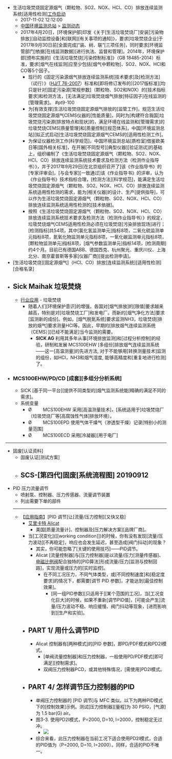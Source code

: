 - 生活垃圾焚烧固定源烟气（颗粒物、SO2、NOX、HCl、CO）排放连续监测系统[适用性检测][工作启动](http://www.cnemc.cn/jcdt/201711/t20171102_649519.shtml)
    - 2017-11-02 12:12:00
    - [中国环境监测总站](http://www.cnemc.cn/) > [监测动态](http://www.cnemc.cn/jcdt/) 
    - 2017年4月20日，[环境保护部]印发《关于[生活垃圾焚烧厂]安装[污染物排放][自动监控设备]和[联网][有关事项的通知]》，要求[垃圾焚烧企业]于2017年9月30日前[全面完成]“装、树、联”[三项任务]，同时要求[环境监管部门]依据[在线监测数据][进行执法、监督和管理]。2014年，环境保护部[颁布实施的]《生活垃圾焚烧[污染控制标准]》（GB 18485-2014）标准，要求[烟气在线监测]应至少包括[烟气中颗粒物]、SO2、NOX、HCl和CO等5个因子。
        - 现行的《固定污染源烟气排放连续监测系统[技术要求]及[检测方法]（试行）》（[HJ/T 76-2007](((CSHrl2qA8)))）标准和[即将修订发布的][2017版标准][均只是针对]固定污染源[常规参数]（颗粒物、SO2和NOX）的[技术指标要求]和检测方法，[无法满足]垃圾焚烧烟气排放[特征因子]在线监测的[管理需求]。 #pt9-100
        - 为[有效支撑]生活垃圾焚烧固定源烟气排放的[监管工作]，规范生活垃圾焚烧固定源烟气CEMS仪器的[性能质量]，同时为[构建符合我国]垃圾焚烧污染源[排放特点和现状]的，满足环境在线监测和[管理需求]的垃圾焚烧CEMS[质量管理]和[质量控制][规范体系]，中国[环境监测总站][拟正式启动]生活垃圾焚烧固定源烟气CEMS的[适用性检测工作]。
        - 为保证仪器检测工作[科学规范]，中国环境监测总站[质检室]借鉴欧美日等[国外相关标准]，在开展[不同型号][典型仪器][验证测试]的基础上，组织编制了《生活垃圾焚烧固定源烟气（颗粒物、SO2、NOX、HCl、CO）排放连续监测系统技术要求及检测方法（检测作业指导书）》，并于2017年9月29日[在北京组织召开了]该《作业指导书》的[专家评审会]，[与会专家][一致通过]该《作业指导书》的评审，认为《作业指导书》技术指标合理，[检测方法][科学规范]，能满足生活垃圾焚烧固定源烟气（颗粒物、SO2、NOX、HCl、CO）排放连续监测系统适用性检测的需求，能为[相关仪器]的设计、生产[提供指导]，可以作为生活垃圾焚烧固定源烟气（颗粒物、SO2、NOX、HCl、CO）排放连续监测系统适用性检测的[技术依据]。
        - 按照《生活垃圾焚烧固定源烟气（颗粒物、SO2、NOX、HCl、CO）排放连续监测系统技术要求及检测方法（检测作业指导书）》的规定，垃圾焚烧烟气CEMS适用性检测必须在垃圾焚烧[污染排放现场]进行；[检测指标]共54项，其中[氯化氢监测单元]指标8项，二氧化硫监测单元指标8项，氮氧化物监测单元指标8项，一氧化碳监测单元指标8项，[颗粒物监测单元]指标8项，[烟气参数监测单元]指标14项，[检测周期]约4个月。目前已有德国ABB、德国西克、杭州聚光、重庆川仪、上海北分、南京霍普斯等多家[仪器厂商][提出检测申请]。
- [生活垃圾焚烧][固定源烟气]（HCl、CO）排放[连续监测系统][适用性检测][合格名录]
- ## Sick Maihak 垃圾焚烧
    - [行业应用](http://o.sickmaihak.com.cn/solutions) - 垃圾焚烧
        - 随着人们[环境保护意识]的增强，各国对[烟气排放]的[限值]要求越来越高，特别是对[垃圾焚烧工厂]和发电厂。而新的[烟气净化方法]要求[监测新的成份]。例如，[烟气脱氮系统]要求监测NH3，垃圾焚烧[排放的烟气]要求测量HCl等。因此，早期的[排放烟气连续监测系统（CEMS）][已经不能满足]当今监测的需要。
            - **SICK AG** 利用其多年从事[环境排放监测]和[过程分析控制]的经验，研制和发展 MCS100EHW [多组份]排放烟气连续监测系统——这一[高温测量]的先进方法, 对于不能够用[转换测量技术]监测的组份，如HCl，NH3和烟气湿度, 能够高精度和[重复地进行检测]了。
- ### MCS100EHW/PD/CD [成套][多组分分析系统]
    - SICK [基于同一平台][提供不同类型的]烟气监测系统能[精确的满足不同的需求]。
    - 系统变量
        - Ø         MCS100EHW 采用[高温测量技术]，[系统适用于]垃圾焚烧厂（垃圾焚烧厂等[高腐蚀性气体]排放环境）。
        - Ø         MCS100EPD 使用气体干燥气（渗透型干燥）记录[特别小的测量范围]
        - Ø         MCS100ECD 采用[冷凝器][用于电厂]
- ---
- 固废[认证资料]
    - 固废认证[测试方案]
    - SCS-[第四代]固废[系统流程图] 20190912
        - 
- PID 压力流量调节
    - 喷射泵、控制器、压力传感器、流量调节装置
    - 列出需要下单的部件
    - ---
    - 【[应用指南](https://zhuanlan.zhihu.com/p/71991875)】[PID 调节]让[流量/压力控制][又快又稳]
        - [艾里卡特 Alicat](https://www.zhihu.com/people/ai-li-qia-te)
            - 美国[质量流量计]、控制器及[压力解决方案][品牌厂商]。
        - 当[工况变化]([[working condition]])的时候，你有没有发现[流量/压力波动][不再稳定]，响应也会发生延迟，甚至造成[阀门抖动]的现象？
            - 其实，你可能忽略了[关键的使用技巧]——PID调节。
            - Alicat [流量控制器]与[压力控制器]是以流量/压力[测量传感器]、[电磁比例阀]([[比例阀]])配合独特的[PID算法]形成流量/压力[监测与控制回路]，实现流量或压力的[实时监控]。
                - 在不同工况压力，不同气体类型，或[不同控制速度]和[稳定度要求]的情况下，都需要[调节 PID 参数]，才能达到[最佳控制效果]。
                    - [同一组PID参数][只适用于][某个范围的工况]，当[工况变化巨大]的时候，如果不重新[调节PID值]，[可能会产生]流量/压力波动不稳、响应缓慢、阀门抖动等现象，[进而影响到][生产和实验]。
        - ## PART 1/ 用什么调节PID
            - Alicat 控制器有[两种模式]的[PID 参数]，即PD/PDF模式和PD2I模式。
                - [单阀流量控制器]和压力控制器，一般使用PD/PDF模式[即可满足][控制需求]。
                - 双阀压力控制器PCD，或其他特殊情况，[需使用]PD2I模式。
        - ## PART 4/ 怎样调节压力控制器的PID
            - 单阀压力控制器的 [PID 调节]与 MFC 类似。以下为两种PID模式下的[控制效果]示例。测试[压力控制器][量程]为 30 PSIG，[气源]为 1.5 bar(G) air。
            - 图3-3. 使用PD2I模式，P=2000, D=10, I=2000，控制稳定无过冲。
                - ![](https://firebasestorage.googleapis.com/v0/b/firescript-577a2.appspot.com/o/imgs%2Fapp%2FXELiu-NovaKG%2FPFlYbkO3qz.png?alt=media&token=7394af08-02bf-4f91-bcb5-a56ad5de17b9)
            - 综合来看，此压力控制器在当前工况下适合使用PD2I模式，合适的PID值为（P=2000, D=10, I=2000）。同样，合适的PID不唯一。

